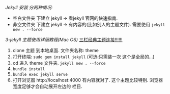 


*Jekyll 安装 分两种情况:*
- 空白文件夹 下建立 jekyll → 看jekyll 官网的快速指南.
- 非空文件夹 下建立 jekyll → 有内容的(比如别人的主题文件). 需要使用  `jekyll new . --force`


*3-jekyll 主题使用详细教程(Mac OS)*    [三栏经典主题连接!!!!!!][1]

1. clone 主题 到本地桌面. 文件夹名称: theme
2. 打开终端: `sudo gem install jekyll`  (可选:只需装一次 这个是全局的...) 
3. cd 进入 theme 文件夹.  `jekyll new . --force`
3. `bundle install`
5. `bundle exec jekyll serve`
6. 打开浏览器 http://localhost:4000  有内容就对了.
	 这个主题比较特别. 浏览器宽度足够才会自动展开左边的 栏目.


[1]:	https://github.com/P233/3-Jekyll